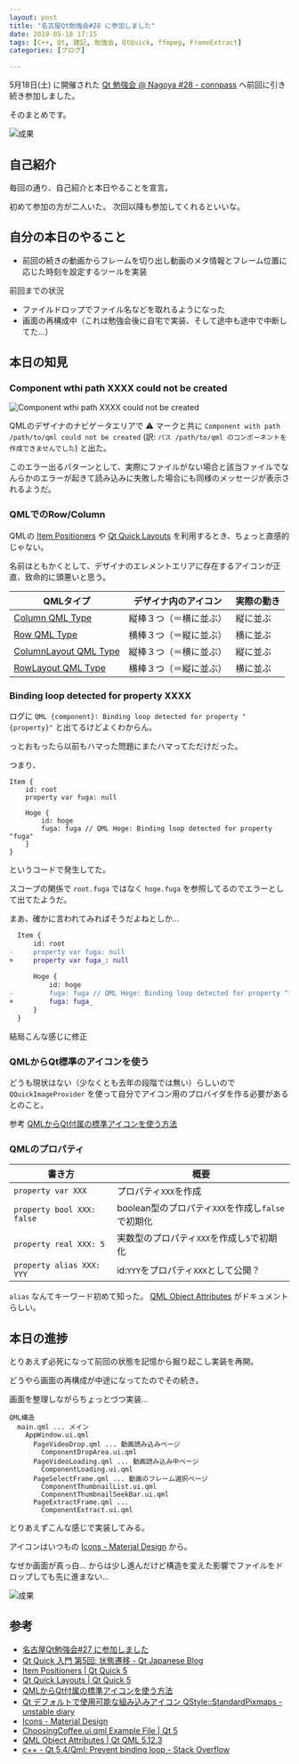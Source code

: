 ```yaml
---
layout: post
title: "名古屋Qt勉強会#28 に参加しました"
date: 2019-05-18 17:15
tags: [C++, Qt, 雑記, 勉強会, QtQuick, ffmpeg, FrameExtract]
categories: [ブログ]

---
```


5月18日(土) に開催された [Qt 勉強会 @ Nagoya #28 - connpass](https://qt-users.connpass.com/event/130498/) へ前回に引き続き参加しました。

そのまとめです。

![成果](/images/20190518_frame_extract.png)

## 自己紹介

毎回の通り、自己紹介と本日やることを宣言。

初めて参加の方が二人いた。
次回以降も参加してくれるといいな。

## 自分の本日のやること

* 前回の続きの動画からフレームを切り出し動画のメタ情報とフレーム位置に応じた時刻を設定するツールを実装

前回までの状況

* ファイルドロップでファイル名などを取れるようになった
* 画面の再構成中（これは勉強会後に自宅で実装、そして途中も途中で中断してた...）

## 本日の知見

### Component wthi path XXXX could not be created

![Component wthi path XXXX could not be created](/images/20190518_qtcreator_error1.png)

QMLのデザイナのナビゲータエリアで ⚠️ マークと共に `Component with path /path/to/qml could not be created` (訳: `パス /path/to/qml のコンポーネントを作成できませんでした`) と出た。

このエラー出るパターンとして、実際にファイルがない場合と該当ファイルでなんらかのエラーが起きて読み込みに失敗した場合にも同様のメッセージが表示されるようだ。

### QMLでのRow/Column

QMLの [Item Positioners](https://doc.qt.io/qt-5/qtquick-positioning-layouts.html) や [Qt Quick Layouts](https://doc.qt.io/qt-5/qtquicklayouts-index.html) を利用するとき、ちょっと直感的じゃない。

名前はともかくとして、デザイナのエレメントエリアに存在するアイコンが正直、致命的に頭悪いと思う。

|QMLタイプ|デザイナ内のアイコン|実際の動き|
|-|-|-|
|[Column QML Type](https://doc.qt.io/qt-5/qml-qtquick-column.html)|縦棒３つ（＝横に並ぶ）|縦に並ぶ|
|[Row QML Type](https://doc.qt.io/qt-5/qml-qtquick-row.html)|横棒３つ（＝縦に並ぶ）|横に並ぶ|
|[ColumnLayout QML Type](https://doc.qt.io/qt-5/qml-qtquick-layouts-columnlayout.html)|縦棒３つ（＝横に並ぶ）|縦に並ぶ|
|[RowLayout QML Type](https://doc.qt.io/qt-5/qml-qtquick-layouts-rowlayout.html)|横棒３つ（＝縦に並ぶ）|横に並ぶ|

### Binding loop detected for property XXXX

ログに `QML {component}: Binding loop detected for property "{property}"` と出てるけどよくわからん。

っとおもったら以前もハマった問題にまたハマってただけだった。

つまり、

```
Item {
    id: root
    property var fuga: null

    Hoge {
        id: hoge
        fuga: fuga // QML Hoge: Binding loop detected for property "fuga"
    }
}
```

というコードで発生してた。

スコープの関係で `root.fuga` ではなく `hoge.fuga` を参照してるのでエラーとして出てたようだ。

まあ、確かに言われてみればそうだよねとしか...

```diff
  Item {
      id: root
-     property var fuga: null
+     property var fuga_: null
  
      Hoge {
          id: hoge
-         fuga: fuga // QML Hoge: Binding loop detected for property "fuga"
+         fuga: fuga_
      }
  }
```

結局こんな感じに修正

### QMLからQt標準のアイコンを使う

どうも現状はない（少なくとも去年の段階では無い）らしいので `QQuickImageProvider` を使って自分でアイコン用のプロバイダを作る必要があるとのこと。

参考 [QMLからQt付属の標準アイコンを使う方法](https://senooken.jp/blog/2018/02/04/)

### QMLのプロパティ

|書き方|概要|
|-|-|
|`property var XXX`|プロパティ`XXX`を作成|
|`property bool XXX: false`|boolean型のプロパティ`XXX`を作成し`false`で初期化|
|`property real XXX: 5`|実数型のプロパティ`XXX`を作成し`5`で初期化|
|`property alias XXX: YYY`|id:`YYY`をプロパティ`XXX`として公開？|

`alias` なんてキーワード初めて知った。
[QML Object Attributes](https://doc.qt.io/qt-5/qtqml-syntax-objectattributes.html) がドキュメントらしい。

## 本日の進捗

とりあえず必死になって前回の状態を記憶から掘り起こし実装を再開。

どうやら画面の再構成が中途になってたのでその続き。

画面を整理しながらちょっとづつ実装...

```
QML構造
  main.qml ... メイン
    AppWindow.ui.qml
      PageVideoDrop.qml ... 動画読み込みページ
        ComponentDropArea.ui.qml
      PageVideoLoading.qml ... 動画読み込み中ページ
        ComponentLoading.ui.qml
      PageSelectFrame.qml ... 動画のフレーム選択ページ
        ComponentThumbnailList.ui.qml
        ComponentThumbnailSeekBar.ui.qml
      PageExtractFrame.qml ...
        ComponentExtract.ui.qml
```

とりあえずこんな感じで実装してみる。

アイコンはいつもの [Icons - Material Design](https://material.io/tools/icons/?style=baseline) から。

なぜか画面が真っ白... からは少し進んだけど構造を変えた影響でファイルをドロップしても先に進まない...

![成果](/images/20190518_frame_extract.png)

## 参考

* [名古屋Qt勉強会#27 に参加しました](/blog/2019/04/27/qt-nagoya-27.html)
* [Qt Quick 入門 第5回: 状態遷移 - Qt Japanese Blog](https://blog.qt.io/jp/2010/10/27/qml-states-2/)
* [Item Positioners | Qt Quick 5](https://doc.qt.io/qt-5/qtquick-positioning-layouts.html)
* [Qt Quick Layouts | Qt Quick 5](https://doc.qt.io/qt-5/qtquicklayouts-index.html)
* [QMLからQt付属の標準アイコンを使う方法](https://senooken.jp/blog/2018/02/04/)
* [Qt デフォルトで使用可能な組み込みアイコン QStyle::StandardPixmaps - unstable diary](http://nukesaq88.hatenablog.com/entry/2013/04/12/005525)
* [Icons - Material Design](https://material.io/tools/icons/?style=baseline)
* [ChoosingCoffee.ui.qml Example File | Qt 5](https://doc.qt.io/qt-5/qtdoc-demos-coffee-choosingcoffee-ui-qml.html)
* [QML Object Attributes | Qt QML 5.12.3](https://doc.qt.io/qt-5/qtqml-syntax-objectattributes.html)
* [c++ - Qt 5.4/Qml: Prevent binding loop - Stack Overflow](https://stackoverflow.com/questions/28250710/qt-5-4-qml-prevent-binding-loop)
